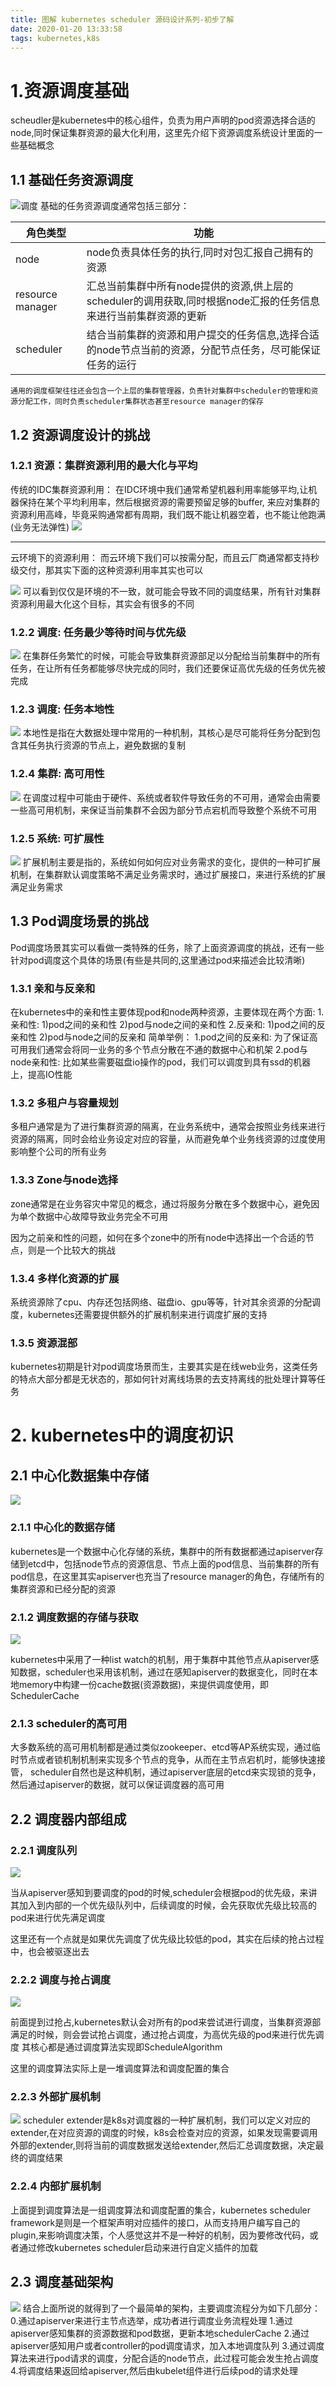 ```yaml
---
title: 图解 kubernetes scheduler 源码设计系列-初步了解
date: 2020-01-20 13:33:58
tags: kubernetes,k8s
---
```


# 1.资源调度基础
scheudler是kubernetes中的核心组件，负责为用户声明的pod资源选择合适的node,同时保证集群资源的最大化利用，这里先介绍下资源调度系统设计里面的一些基础概念
## 1.1 基础任务资源调度
![调度](/img/newimg/006tNbRwgy1gb2yzzb1vbj311u0k6qa3.jpg)
基础的任务资源调度通常包括三部分：


角色类型 | 功能 
---|---
node | node负责具体任务的执行,同时对包汇报自己拥有的资源 
resource manager | 汇总当前集群中所有node提供的资源,供上层的scheduler的调用获取,同时根据node汇报的任务信息来进行当前集群资源的更新 
scheduler  |  结合当前集群的资源和用户提交的任务信息,选择合适的node节点当前的资源，分配节点任务，尽可能保证任务的运行 

```
通用的调度框架往往还会包含一个上层的集群管理器，负责针对集群中scheduler的管理和资源分配工作，同时负责scheduler集群状态甚至resource manager的保存
```

## 1.2 资源调度设计的挑战

### 1.2.1 资源：集群资源利用的最大化与平均

传统的IDC集群资源利用：
在IDC环境中我们通常希望机器利用率能够平均,让机器保持在某个平均利用率，然后根据资源的需要预留足够的buffer, 来应对集群的资源利用高峰，毕竟采购通常都有周期，我们既不能让机器空着，也不能让他跑满(业务无法弹性)
![](/img/newimg/006tNbRwgy1gb30kf8t6xj31100ba407.jpg)

----


云环境下的资源利用：
而云环境下我们可以按需分配，而且云厂商通常都支持秒级交付，那其实下面的这种资源利用率其实也可以

![](/img/newimg/006tNbRwgy1gb30kv8yjqj310g0asgn7.jpg)
可以看到仅仅是环境的不一致，就可能会导致不同的调度结果，所有针对集群资源利用最大化这个目标，其实会有很多的不同

### 1.2.2 调度: 任务最少等待时间与优先级
![](/img/newimg/006tNbRwgy1gb30lbl880j31200fgtc7.jpg)
在集群任务繁忙的时候，可能会导致集群资源部足以分配给当前集群中的所有任务，在让所有任务都能够尽快完成的同时，我们还要保证高优先级的任务优先被完成

### 1.2.3 调度: 任务本地性
![](/img/newimg/006tNbRwgy1gb30mlnso0j311w0ciwgu.jpg)
本地性是指在大数据处理中常用的一种机制，其核心是尽可能将任务分配到包含其任务执行资源的节点上，避免数据的复制

### 1.2.4 集群: 高可用性
![](/img/newimg/006tNbRwgy1gb30mz8cx6j310w0li43n.jpg)
在调度过程中可能由于硬件、系统或者软件导致任务的不可用，通常会由需要一些高可用机制，来保证当前集群不会因为部分节点宕机而导致整个系统不可用

### 1.2.5 系统: 可扩展性
![](/img/newimg/006tNbRwgy1gb30ndadspj312c0d8jub.jpg)
扩展机制主要是指的，系统如何如何应对业务需求的变化，提供的一种可扩展机制，在集群默认调度策略不满足业务需求时，通过扩展接口，来进行系统的扩展满足业务需求

## 1.3 Pod调度场景的挑战
Pod调度场景其实可以看做一类特殊的任务，除了上面资源调度的挑战，还有一些针对pod调度这个具体的场景(有些是共同的,这里通过pod来描述会比较清晰)

### 1.3.1 亲和与反亲和
在kubernetes中的亲和性主要体现pod和node两种资源，主要体现在两个方面:
1.亲和性: 1)pod之间的亲和性 2)pod与node之间的亲和性
2.反亲和: 1)pod之间的反亲和性 2)pod与node之间的反亲和
简单举例：
1.pod之间的反亲和: 为了保证高可用我们通常会将同一业务的多个节点分散在不通的数据中心和机架
2.pod与node亲和性: 比如某些需要磁盘io操作的pod，我们可以调度到具有ssd的机器上，提高IO性能

### 1.3.2 多租户与容量规划
多租户通常是为了进行集群资源的隔离，在业务系统中，通常会按照业务线来进行资源的隔离，同时会给业务设定对应的容量，从而避免单个业务线资源的过度使用影响整个公司的所有业务

### 1.3.3 Zone与node选择

zone通常是在业务容灾中常见的概念，通过将服务分散在多个数据中心，避免因为单个数据中心故障导致业务完全不可用

因为之前亲和性的问题，如何在多个zone中的所有node中选择出一个合适的节点，则是一个比较大的挑战

### 1.3.4 多样化资源的扩展
系统资源除了cpu、内存还包括网络、磁盘io、gpu等等，针对其余资源的分配调度，kubernetes还需要提供额外的扩展机制来进行调度扩展的支持

### 1.3.5 资源混部
kubernetes初期是针对pod调度场景而生，主要其实是在线web业务，这类任务的特点大部分都是无状态的，那如何针对离线场景的去支持离线的批处理计算等任务

# 2. kubernetes中的调度初识
## 2.1 中心化数据集中存储

![](/img/newimg/006tNbRwgy1gb30vhaca4j311y0pu474.jpg)
### 2.1.1 中心化的数据存储

kubernetes是一个数据中心化存储的系统，集群中的所有数据都通过apiserver存储到etcd中，包括node节点的资源信息、节点上面的pod信息、当前集群的所有pod信息，在这里其实apiserver也充当了resource manager的角色，存储所有的集群资源和已经分配的资源

### 2.1.2 调度数据的存储与获取
![](/img/newimg/006tNbRwgy1gb30vyoijuj31100gstd9.jpg)

kubernetes中采用了一种list watch的机制，用于集群中其他节点从apiserver感知数据，scheduler也采用该机制，通过在感知apiserver的数据变化，同时在本地memory中构建一份cache数据(资源数据)，来提供调度使用，即SchedulerCache

### 2.1.3 scheduler的高可用
大多数系统的高可用机制都是通过类似zookeeper、etcd等AP系统实现，通过临时节点或者锁机制机制来实现多个节点的竞争，从而在主节点宕机时，能够快速接管， scheduler自然也是这种机制，通过apiserver底层的etcd来实现锁的竞争，然后通过apiserver的数据，就可以保证调度器的高可用

## 2.2 调度器内部组成
### 2.2.1 调度队列

![](/img/newimg/006tNbRwgy1gb30wk9d8xj311y0gyadu.jpg)

当从apiserver感知到要调度的pod的时候,scheduler会根据pod的优先级，来讲其加入到内部的一个优先级队列中，后续调度的时候，会先获取优先级比较高的pod来进行优先满足调度

这里还有一个点就是如果优先调度了优先级比较低的pod，其实在后续的抢占过程中，也会被驱逐出去

###  2.2.2 调度与抢占调度
![](/img/newimg/006tNbRwgy1gb30wyvh1uj313m0a2whc.jpg)

前面提到过抢占,kubernetes默认会对所有的pod来尝试进行调度，当集群资源部满足的时候，则会尝试抢占调度，通过抢占调度，为高优先级的pod来进行优先调度 其核心都是通过调度算法实现即ScheduleAlgorithm

这里的调度算法实际上是一堆调度算法和调度配置的集合
### 2.2.3 外部扩展机制
![](/img/newimg/006tNbRwgy1gb30ze6fbyj311e0dc0wd.jpg)
scheduler extender是k8s对调度器的一种扩展机制，我们可以定义对应的extender,在对应资源的调度的时候，k8s会检查对应的资源，如果发现需要调用外部的extender,则将当前的调度数据发送给extender,然后汇总调度数据，决定最终的调度结果
### 2.2.4 内部扩展机制
上面提到调度算法是一组调度算法和调度配置的集合，kubernetes scheduler framework是则是一个框架声明对应插件的接口，从而支持用户编写自己的plugin,来影响调度决策，个人感觉这并不是一种好的机制，因为要修改代码，或者通过修改kubernetes scheduler启动来进行自定义插件的加载

## 2.3 调度基础架构
![](/img/newimg/006tNbRwgy1gb30zuz9xmj31340jg45b.jpg)
结合上面所说的就得到了一个最简单的架构，主要调度流程分为如下几部分：
0.通过apiserver来进行主节点选举，成功者进行调度业务流程处理
1.通过apiserver感知集群的资源数据和pod数据，更新本地schedulerCache
2.通过apiserver感知用户或者controller的pod调度请求，加入本地调度队列
3.通过调度算法来进行pod请求的调度，分配合适的node节点，此过程可能会发生抢占调度
4.将调度结果返回给apiserver,然后由kubelet组件进行后续pod的请求处理



